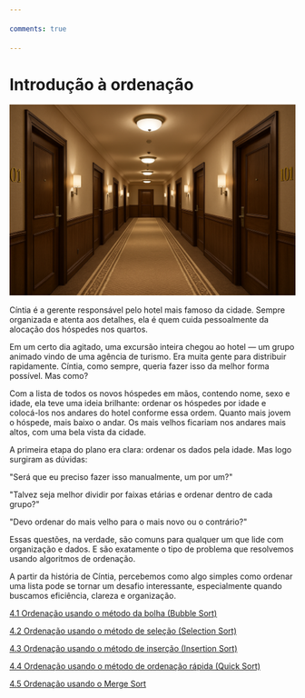 ```yaml
---

comments: true

---
```


# **Introdução à ordenação**

![Ordenação](ordenacao.assets/ordenacao.png)

Cíntia é a gerente responsável pelo hotel mais famoso da cidade. Sempre organizada e atenta aos detalhes, ela é quem cuida pessoalmente da alocação dos hóspedes nos quartos.

Em um certo dia agitado, uma excursão inteira chegou ao hotel — um grupo animado vindo de uma agência de turismo. Era muita gente para distribuir rapidamente. Cíntia, como sempre, queria fazer isso da melhor forma possível. Mas como?

Com a lista de todos os novos hóspedes em mãos, contendo nome, sexo e idade, ela teve uma ideia brilhante: ordenar os hóspedes por idade e colocá-los nos andares do hotel conforme essa ordem. Quanto mais jovem o hóspede, mais baixo o andar. Os mais velhos ficariam nos andares mais altos, com uma bela vista da cidade.

A primeira etapa do plano era clara: ordenar os dados pela idade. Mas logo surgiram as dúvidas:

"Será que eu preciso fazer isso manualmente, um por um?"

"Talvez seja melhor dividir por faixas etárias e ordenar dentro de cada grupo?"

"Devo ordenar do mais velho para o mais novo ou o contrário?"

Essas questões, na verdade, são comuns para qualquer um que lide com organização e dados. E são exatamente o tipo de problema que resolvemos usando algoritmos de ordenação.

A partir da história de Cíntia, percebemos como algo simples como ordenar uma lista pode se tornar um desafio interessante, especialmente quando buscamos eficiência, clareza e organização.

[4.1 Ordenação usando o método da bolha (Bubble Sort)](../ordenacao/bubble-sort.md)

[4.2 Ordenação usando o método de seleção (Selection Sort)](../ordenacao/selection-sort.md)

[4.3 Ordenação usando o método de inserção (Insertion Sort)](../ordenacao/insertion-sort.md)

[4.4 Ordenação usando o método de ordenação rápida (Quick Sort)](../ordenacao/quick-sort.md)

[4.5 Ordenação usando o Merge Sort](../ordenacao/merge-sort.md)